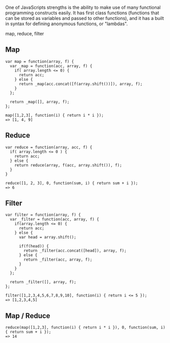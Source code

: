 One of JavaScripts strengths is the ability to make use of many functional
programming constructs easily. It has first class functions (functions that
can be stored as variables and passed to other functions), and it has a built
in syntax for defining anonymous functions, or "lambdas".

map, reduce, filter

## Map ##
    var map = function(array, f) {
      var _map = function(acc, array, f) {
        if( array.length <= 0) {
          return acc;
        } else {
          return _map(acc.concat([f(array.shift())]), array, f);
        }
      };

      return _map([], array, f);
    };

    map([1,2,3], function(i) { return i * i });
    => [1, 4, 9]

## Reduce ##

    var reduce = function(array, acc, f) {
      if( array.length <= 0 ) {
        return acc;
      } else {
        return reduce(array, f(acc, array.shift()), f);
      }
    }

    reduce([1, 2, 3], 0, function(sum, i) { return sum + i }); 
    => 6

## Filter ##

    var filter = function(array, f) {
      var _filter = function(acc, array, f) {
        if(array.length <= 0) {
          return acc;
        } else {
          var head = array.shift();

          if(f(head)) {
            return _filter(acc.concat([head]), array, f);
          } else {
            return _filter(acc, array, f);
          }
        }
      };

      return _filter([], array, f);
    };

    filter([1,2,3,4,5,6,7,8,9,10], function(i) { return i <= 5 });
    => [1,2,3,4,5]

## Map / Reduce ##

    reduce(map([1,2,3], function(i) { return i * i }), 0, function(sum, i) { return sum + i });
    => 14
    
